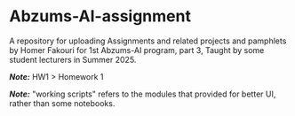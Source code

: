 # Abzums-AI-assignment
A repository for uploading Assignments and related projects and pamphlets by Homer Fakouri for 1st Abzums-AI program, part 3, Taught by some student lecturers in Summer 2025.

***Note:*** HW1 > Homework 1

***Note:*** "working scripts" refers to the modules that provided for better UI, rather than some notebooks.
